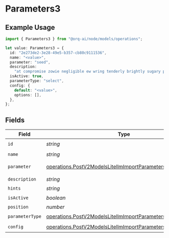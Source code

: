 # Parameters3

## Example Usage

```typescript
import { Parameters3 } from "@orq-ai/node/models/operations";

let value: Parameters3 = {
  id: "2e273de2-3e28-49e5-b357-cb80c9111536",
  name: "<value>",
  parameter: "seed",
  description:
    "at compromise zowie negligible ew wring tenderly brightly sugary psst",
  isActive: true,
  parameterType: "select",
  config: {
    default: "<value>",
    options: [],
  },
};
```

## Fields

| Field                                                                                                                                      | Type                                                                                                                                       | Required                                                                                                                                   | Description                                                                                                                                |
| ------------------------------------------------------------------------------------------------------------------------------------------ | ------------------------------------------------------------------------------------------------------------------------------------------ | ------------------------------------------------------------------------------------------------------------------------------------------ | ------------------------------------------------------------------------------------------------------------------------------------------ |
| `id`                                                                                                                                       | *string*                                                                                                                                   | :heavy_check_mark:                                                                                                                         | N/A                                                                                                                                        |
| `name`                                                                                                                                     | *string*                                                                                                                                   | :heavy_check_mark:                                                                                                                         | N/A                                                                                                                                        |
| `parameter`                                                                                                                                | [operations.PostV2ModelsLitellmImportParametersParameter](../../models/operations/postv2modelslitellmimportparametersparameter.md)         | :heavy_check_mark:                                                                                                                         | Parameters value                                                                                                                           |
| `description`                                                                                                                              | *string*                                                                                                                                   | :heavy_check_mark:                                                                                                                         | N/A                                                                                                                                        |
| `hints`                                                                                                                                    | *string*                                                                                                                                   | :heavy_minus_sign:                                                                                                                         | N/A                                                                                                                                        |
| `isActive`                                                                                                                                 | *boolean*                                                                                                                                  | :heavy_check_mark:                                                                                                                         | N/A                                                                                                                                        |
| `position`                                                                                                                                 | *number*                                                                                                                                   | :heavy_minus_sign:                                                                                                                         | N/A                                                                                                                                        |
| `parameterType`                                                                                                                            | [operations.PostV2ModelsLitellmImportParametersParameterType](../../models/operations/postv2modelslitellmimportparametersparametertype.md) | :heavy_check_mark:                                                                                                                         | N/A                                                                                                                                        |
| `config`                                                                                                                                   | [operations.PostV2ModelsLitellmImportParametersConfig](../../models/operations/postv2modelslitellmimportparametersconfig.md)               | :heavy_check_mark:                                                                                                                         | N/A                                                                                                                                        |